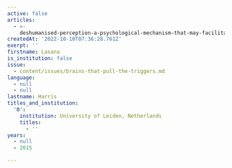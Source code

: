 ```yaml
---
active: false
articles:
  - >-
    deshumanised-perception-a-psychological-mechanism-that-may-facilitate-human-atrocities
createdAt: '2022-10-10T07:36:28.761Z'
exerpt: ''
firstname: Lasana
is_institution: false
issue:
  - content/issues/brains-that-pull-the-triggers.md
language:
  - null
  - null
lastname: Harris
titles_and_institution:
  '0':
    institution: University of Leiden, Netherlands
    titles:
      - ''
years:
  - null
  - 2015

---
```

